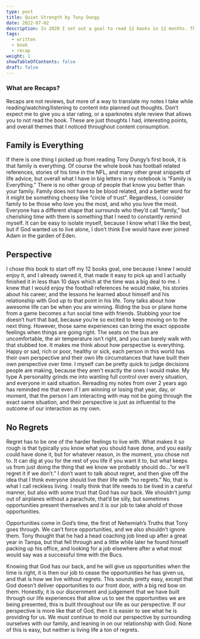 ```yaml
---
type: post
title: Quiet Strength by Tony Dungy
date: 2022-07-02
description: In 2020 I set out a goal to read 12 books in 12 months. This is the book I started with.
tags:
  - written
  - book
  - recap
weight: 1
showTableOfContents: false
draft: false
---
```

### What are Recaps?

Recaps are not reviews, but more of a way to translate my notes I take while reading/watching/listening to content into planned out thoughts. Don’t expect me to give you a star rating, or a sparknotes style review that allows you to not read the book. These are just thoughts I had, interesting points, and overall themes that I noticed throughout content consumption.

## Family is Everything

If there is one thing I picked up from reading Tony Dungy’s first book, it is that family is everything. Of course the whole book has football related references, stories of his time in the NFL, and many other great snippets of life advice, but overall what I have in big letters in my notebook is “Family is Everything.” There is no other group of people that know you better than your family. Family does not have to be blood related, and a better word for it might be something cheesy like “circle of trust”. Regardless, I consider family to be those who love you the most, and who you love the most. Everyone has a different shape that surrounds who they’d call “family,” but cherishing time with them is something that I need to constantly remind myself. It can be easy to isolate myself, because I know what I like the best, but if God wanted us to live alone, I don’t think Eve would have ever joined Adam in the garden of Eden.

## Perspective

I chose this book to start off my 12 books goal, one because I knew I would enjoy it, and I already owned it, that made it easy to pick up and I actually finished it in less than 10 days which at the time was a big deal to me. I knew that I would enjoy the football references he would make, his stories about his career, and the lessons he learned about himself and his relationship with God up to that point in his life. Tony talks about how awesome life can be when you are winning. Riding the bus or plane home from a game becomes a fun social time with friends. Stubbing your toe doesn’t hurt that bad, because you’re so excited to keep moving on to the next thing. However, those same experiences can bring the exact opposite feelings when things are going right. The seats on the bus are uncomfortable, the air temperature isn’t right, and you can barely walk with that stubbed toe. It makes me think about how perspective is everything. Happy or sad, rich or poor, healthy or sick, each person in this world has their own perspective and their own life circumstances that have built their own perspective over time. I myself can be pretty quick to judge decisions people are making, because they aren’t exactly the ones I would make. My type A personality grinds me into wanting full control over every situation, and everyone in said situation. Rereading my notes from over 2 years ago has reminded me that even if I am winning or losing that year, day, or moment, that the person I am interacting with may not be going through the exact same situation, and their perspective is just as influential to the outcome of our interaction as my own.

## No Regrets

Regret has to be one of the harder feelings to live with. What makes it so rough is that typically you know what you should have done, and you easily could have done it, but for whatever reason, in the moment, you chose not to. It can dig at you for the rest of you life if you want it to, but what keeps us from just doing the thing that we know we probably should do…”or we’ll regret it if we don’t.” I don’t want to talk about regret, and then give off the idea that I think everyone should live their life with “no regrets.” No, that is what I call reckless living. I really think that life needs to be lived in a careful manner, but also with some trust that God has our back. We shouldn’t jump out of airplanes without a parachute, that’d be silly, but sometimes opportunities present themselves and it is our job to take ahold of those opportunities.

Opportunities come in God’s time, the first of Nehemiah’s Truths that Tony goes through. We can’t force opportunities, and we also shouldn’t ignore them. Tony thought that he had a head coaching job lined up after a great year in Tampa, but that fell through and a little while later he found himself packing up his office, and looking for a job elsewhere after a what most would say was a successful time with the Bucs. 

Knowing that God has our back, and he will give us opportunities when the time is right, it is then our job to cease the opportunities he has given us, and that is how we live without regrets. This sounds pretty easy, except that God doesn’t deliver opportunities to our front door, with a big red bow on them. Honestly, it is our discernment and judgement that we have built through our life experiences that allow us to see the opportunities we are being presented, this is built throughout our life as our perspective. If our perspective is more like that of God, then it is easier to see what he is providing for us. We must continue to mold our perspective by surrounding ourselves with our family, and leaning in on our relationship with God. None of this is easy, but neither is living life a ton of regrets.